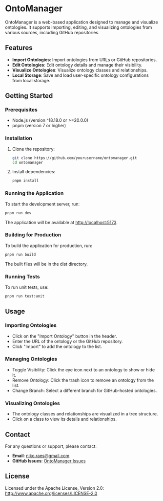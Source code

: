 # OntoManager

OntoManager is a web-based application designed to manage and visualize ontologies. It supports importing, editing, and visualizing ontologies from various sources, including GitHub repositories.

## Features

- **Import Ontologies**: Import ontologies from URLs or GitHub repositories.
- **Edit Ontologies**: Edit ontology details and manage their visibility.
- **Visualize Ontologies**: Visualize ontology classes and relationships.
- **Local Storage**: Save and load user-specific ontology configurations from local storage.

## Getting Started

### Prerequisites

- Node.js (version ^18.18.0 or >=20.0.0)
- pnpm (version 7 or higher)

### Installation

1. Clone the repository:

   ```sh
   git clone https://github.com/yourusername/ontomanager.git
   cd ontomanager
   ```

2. Install dependencies:

   ```sh
   pnpm install
   ```

### Running the Application

To start the development server, run:

```sh
pnpm run dev
```

The application will be available at <http://localhost:5173>.

### Building for Production

To build the application for production, run:

```sh
pnpm run build

```

The built files will be in the dist directory.

### Running Tests

To run unit tests, use:

```sh
pnpm run test:unit

```

## Usage

### Importing Ontologies

- Click on the "Import Ontology" button in the header.
- Enter the URL of the ontology or the GitHub repository.
- Click "Import" to add the ontology to the list.

### Managing Ontologies

- Toggle Visibility: Click the eye icon next to an ontology to show or hide it.
- Remove Ontology: Click the trash icon to remove an ontology from the list.
- Change Branch: Select a different branch for GitHub-hosted ontologies.

### Visualizing Ontologies

- The ontology classes and relationships are visualized in a tree structure.
- Click on a class to view its details and relationships.

## Contact

For any questions or support, please contact:

- **Email**: <niko.raes@gmail.com>
- **GitHub Issues**: [OntoManager Issues](https://github.com/nikoraes/ontomanager/issues)

## License

Licensed under the Apache License, Version 2.0: <http://www.apache.org/licenses/LICENSE-2.0>
